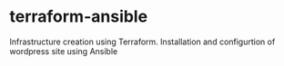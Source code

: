 # terraform-ansible
Infrastructure creation using Terraform. Installation and configurtion of wordpress site using Ansible 
